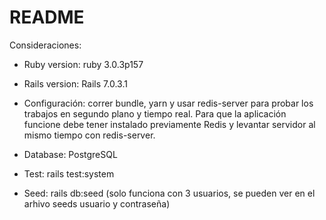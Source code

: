# README

Consideraciones:

* Ruby version: ruby 3.0.3p157

* Rails version: Rails 7.0.3.1

* Configuración: correr bundle, yarn y usar redis-server para probar los trabajos en segundo plano y tiempo real.
Para que la aplicación funcione debe tener instalado previamente Redis y levantar servidor al mismo tiempo con redis-server.

* Database: PostgreSQL

* Test: rails test:system 

* Seed: rails db:seed (solo funciona con 3 usuarios, se pueden ver en el arhivo seeds usuario y contraseña) 
